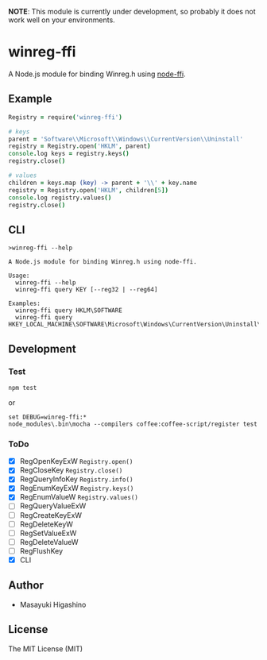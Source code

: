 **NOTE**: This module is currently under development, so probably it does not work well on your environments.

# winreg-ffi

A Node.js module for binding Winreg.h using [node-ffi](https://github.com/node-ffi/node-ffi).

## Example

```example.coffee
Registry = require('winreg-ffi')

# keys
parent = 'Software\\Microsoft\\Windows\\CurrentVersion\\Uninstall'
registry = Registry.open('HKLM', parent)
console.log keys = registry.keys()
registry.close()

# values
children = keys.map (key) -> parent + '\\' + key.name
registry = Registry.open('HKLM', children[5])
console.log registry.values()
registry.close()
```

## CLI

```
>winreg-ffi --help

A Node.js module for binding Winreg.h using node-ffi.

Usage:
  winreg-ffi --help
  winreg-ffi query KEY [--reg32 | --reg64]

Examples:
  winreg-ffi query HKLM\SOFTWARE
  winreg-ffi query HKEY_LOCAL_MACHINE\SOFTWARE\Microsoft\Windows\CurrentVersion\Uninstall\Office15.PROPLUS
```

## Development

### Test

```
npm test
```

or

```
set DEBUG=winreg-ffi:*
node_modules\.bin\mocha --compilers coffee:coffee-script/register test
```

### ToDo

- [x] RegOpenKeyExW `Registry.open()`
- [x] RegCloseKey `Registry.close()`
- [x] RegQueryInfoKey `Registry.info()`
- [x] RegEnumKeyExW `Registry.keys()`
- [x] RegEnumValueW `Registry.values()`
- [ ] RegQueryValueExW
- [ ] RegCreateKeyExW
- [ ] RegDeleteKeyW
- [ ] RegSetValueExW
- [ ] RegDeleteValueW
- [ ] RegFlushKey
- [x] CLI

## Author

- Masayuki Higashino

## License

The MIT License (MIT)

